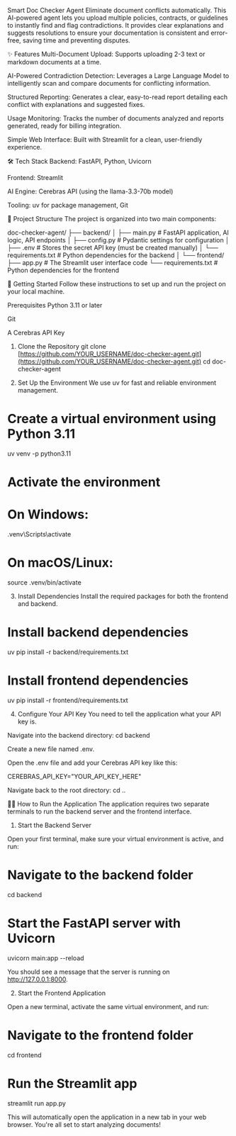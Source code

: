 Smart Doc Checker Agent
Eliminate document conflicts automatically. This AI-powered agent lets you upload multiple policies, contracts, or guidelines to instantly find and flag contradictions. It provides clear explanations and suggests resolutions to ensure your documentation is consistent and error-free, saving time and preventing disputes.

✨ Features
Multi-Document Upload: Supports uploading 2-3 text or markdown documents at a time.

AI-Powered Contradiction Detection: Leverages a Large Language Model to intelligently scan and compare documents for conflicting information.

Structured Reporting: Generates a clear, easy-to-read report detailing each conflict with explanations and suggested fixes.

Usage Monitoring: Tracks the number of documents analyzed and reports generated, ready for billing integration.

Simple Web Interface: Built with Streamlit for a clean, user-friendly experience.

🛠️ Tech Stack
Backend: FastAPI, Python, Uvicorn

Frontend: Streamlit

AI Engine: Cerebras API (using the llama-3.3-70b model)

Tooling: uv for package management, Git

📂 Project Structure
The project is organized into two main components:

doc-checker-agent/
├── backend/
│   ├── main.py           # FastAPI application, AI logic, API endpoints
│   ├── config.py         # Pydantic settings for configuration
│   ├── .env              # Stores the secret API key (must be created manually)
│   └── requirements.txt  # Python dependencies for the backend
│
└── frontend/
    ├── app.py            # The Streamlit user interface code
    └── requirements.txt  # Python dependencies for the frontend

🚀 Getting Started
Follow these instructions to set up and run the project on your local machine.

Prerequisites
Python 3.11 or later

Git

A Cerebras API Key

1. Clone the Repository
git clone [https://github.com/YOUR_USERNAME/doc-checker-agent.git](https://github.com/YOUR_USERNAME/doc-checker-agent.git)
cd doc-checker-agent

2. Set Up the Environment
We use uv for fast and reliable environment management.

# Create a virtual environment using Python 3.11
uv venv -p python3.11

# Activate the environment
# On Windows:
.venv\Scripts\activate
# On macOS/Linux:
source .venv/bin/activate

3. Install Dependencies
Install the required packages for both the frontend and backend.

# Install backend dependencies
uv pip install -r backend/requirements.txt

# Install frontend dependencies
uv pip install -r frontend/requirements.txt

4. Configure Your API Key
You need to tell the application what your API key is.

Navigate into the backend directory: cd backend

Create a new file named .env.

Open the .env file and add your Cerebras API key like this:

CEREBRAS_API_KEY="YOUR_API_KEY_HERE"

Navigate back to the root directory: cd ..

🏃‍♀️ How to Run the Application
The application requires two separate terminals to run the backend server and the frontend interface.

1. Start the Backend Server

Open your first terminal, make sure your virtual environment is active, and run:

# Navigate to the backend folder
cd backend

# Start the FastAPI server with Uvicorn
uvicorn main:app --reload

You should see a message that the server is running on http://127.0.0.1:8000.

2. Start the Frontend Application

Open a new terminal, activate the same virtual environment, and run:

# Navigate to the frontend folder
cd frontend

# Run the Streamlit app
streamlit run app.py

This will automatically open the application in a new tab in your web browser. You're all set to start analyzing documents!